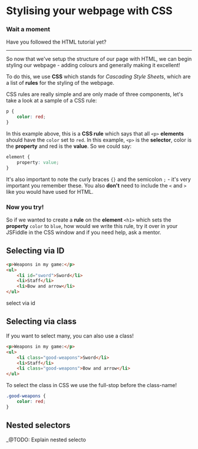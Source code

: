 # Stylising your webpage with CSS
### Wait a moment
Have you followed the HTML tutorial yet?

____
So now that we've setup the structure of our page with HTML, we can begin styling our webpage - adding colours and generally making it excellent!

To do this, we use **CSS** which stands for *Cascading Style Sheets*, which are a list of **rules** for the styling of the webpage.

CSS rules are really simple and are only made of three components, let's take a look at a sample of a CSS rule:

```css
p {
	color: red;
}
```

In this example above, this is a **CSS rule** which says that all `<p>` **elements** should have the `color` set to `red`. In this example, `<p>` is the **selector**, color is the **property** and red is the **value**. So we could say:

```css
element {
	property: value;
}
```

It's also important to note the curly braces `{}` and the semicolon `;` - it's very important you remember these. You also **don't** need to include the `<` and `>` like you would have used for HTML. 

### Now you try!
So if we wanted to create a **rule** on the **element** `<h1>` which sets the **property** `color` to `blue`, how would we write this rule, try it over in your JSFiddle in the CSS window and if you need help, ask a mentor.
## Selecting via ID

```html
<p>Weapons in my game:</p>
<ul>
	<li id="sword">Sword</li>
	<li>Staff</li>
	<li>Bow and arrow</li>
</ul>
```


select via id

## Selecting via class
If you want to select many, you can also use a class!

```html
<p>Weapons in my game:</p>
<ul>
	<li class="good-weapons">Sword</li>
	<li>Staff</li>
	<li class="good-weapons">Bow and arrow</li>
</ul>
```
To select the class in CSS we use the full-stop before the class-name!

```css
.good-weapons {
	color: red;
}
```

## Nested selectors
_@TODO: Explain nested selecto